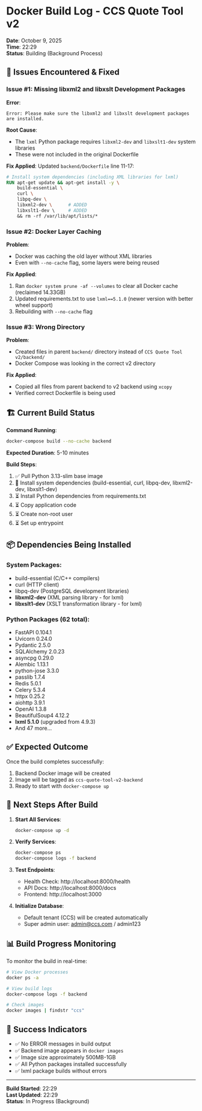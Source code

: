 # Docker Build Log - CCS Quote Tool v2

**Date**: October 9, 2025  
**Time**: 22:29  
**Status**: Building (Background Process)

## 🔧 Issues Encountered & Fixed

### Issue #1: Missing libxml2 and libxslt Development Packages
**Error**:
```
Error: Please make sure the libxml2 and libxslt development packages are installed.
```

**Root Cause**:
- The `lxml` Python package requires `libxml2-dev` and `libxslt1-dev` system libraries
- These were not included in the original Dockerfile

**Fix Applied**:
Updated `backend/Dockerfile` line 11-17:
```dockerfile
# Install system dependencies (including XML libraries for lxml)
RUN apt-get update && apt-get install -y \
    build-essential \
    curl \
    libpq-dev \
    libxml2-dev \      # ADDED
    libxslt1-dev \     # ADDED
    && rm -rf /var/lib/apt/lists/*
```

### Issue #2: Docker Layer Caching
**Problem**:
- Docker was caching the old layer without XML libraries
- Even with `--no-cache` flag, some layers were being reused

**Fix Applied**:
1. Ran `docker system prune -af --volumes` to clear all Docker cache (reclaimed 14.33GB)
2. Updated requirements.txt to use `lxml==5.1.0` (newer version with better wheel support)
3. Rebuilding with `--no-cache` flag

### Issue #3: Wrong Directory
**Problem**:
- Created files in parent `backend/` directory instead of `CCS Quote Tool v2/backend/`
- Docker Compose was looking in the correct v2 directory

**Fix Applied**:
- Copied all files from parent backend to v2 backend using `xcopy`
- Verified correct Dockerfile is being used

## 🏗️ Current Build Status

**Command Running**:
```bash
docker-compose build --no-cache backend
```

**Expected Duration**: 5-10 minutes

**Build Steps**:
1. ✅ Pull Python 3.13-slim base image
2. 🔄 Install system dependencies (build-essential, curl, libpq-dev, libxml2-dev, libxslt1-dev)
3. ⏳ Install Python dependencies from requirements.txt
4. ⏳ Copy application code
5. ⏳ Create non-root user
6. ⏳ Set up entrypoint

## 📦 Dependencies Being Installed

### System Packages:
- build-essential (C/C++ compilers)
- curl (HTTP client)
- libpq-dev (PostgreSQL development libraries)
- **libxml2-dev** (XML parsing library - for lxml)
- **libxslt1-dev** (XSLT transformation library - for lxml)

### Python Packages (62 total):
- FastAPI 0.104.1
- Uvicorn 0.24.0
- Pydantic 2.5.0
- SQLAlchemy 2.0.23
- asyncpg 0.29.0
- Alembic 1.13.1
- python-jose 3.3.0
- passlib 1.7.4
- Redis 5.0.1
- Celery 5.3.4
- httpx 0.25.2
- aiohttp 3.9.1
- OpenAI 1.3.8
- BeautifulSoup4 4.12.2
- **lxml 5.1.0** (upgraded from 4.9.3)
- And 47 more...

## ✅ Expected Outcome

Once the build completes successfully:
1. Backend Docker image will be created
2. Image will be tagged as `ccs-quote-tool-v2-backend`
3. Ready to start with `docker-compose up`

## 🚀 Next Steps After Build

1. **Start All Services**:
   ```bash
   docker-compose up -d
   ```

2. **Verify Services**:
   ```bash
   docker-compose ps
   docker-compose logs -f backend
   ```

3. **Test Endpoints**:
   - Health Check: http://localhost:8000/health
   - API Docs: http://localhost:8000/docs
   - Frontend: http://localhost:3000

4. **Initialize Database**:
   - Default tenant (CCS) will be created automatically
   - Super admin user: admin@ccs.com / admin123

## 📊 Build Progress Monitoring

To monitor the build in real-time:
```bash
# View Docker processes
docker ps -a

# View build logs
docker-compose logs -f backend

# Check images
docker images | findstr "ccs"
```

## 🎯 Success Indicators

- ✅ No ERROR messages in build output
- ✅ Backend image appears in `docker images`
- ✅ Image size approximately 500MB-1GB
- ✅ All Python packages installed successfully
- ✅ lxml package builds without errors

---

**Build Started**: 22:29  
**Last Updated**: 22:29  
**Status**: In Progress (Background)




